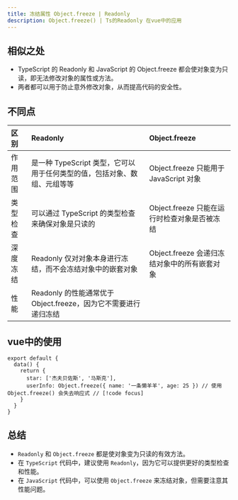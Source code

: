 ```yaml
---
title: 冻结属性 Object.freeze | Readonly
description: Object.freeze() | Ts的Readonly 在vue中的应用
---
```


<c-title title="Object.freeze() | Ts的Readonly 在vue中的应用" />

## 相似之处
- TypeScript 的 Readonly 和 JavaScript 的 Object.freeze 都会使对象变为只读，即无法修改对象的属性或方法。
- 两者都可以用于防止意外修改对象，从而提高代码的安全性。

## 不同点
| 区别        |      Readonly      |  Object.freeze |
|:---|:---|:---|
| 作用范围      | 是一种 TypeScript 类型，它可以用于任何类型的值，包括对象、数组、元组等等 | Object.freeze 只能用于 JavaScript 对象 |
| 类型检查      | 可以通过 TypeScript 的类型检查来确保对象是只读的    | Object.freeze 只能在运行时检查对象是否被冻结 |
| 深度冻结 | Readonly 仅对对象本身进行冻结，而不会冻结对象中的嵌套对象    | Object.freeze 会递归冻结对象中的所有嵌套对象  |
| 性能         | Readonly 的性能通常优于 Object.freeze，因为它不需要进行递归冻结 |                |


## vue中的使用
```js{5}
export default {
  data() {
    return {
      star: ['杰夫贝佐斯', '马斯克'],
      userInfo: Object.freeze({ name: '一条懒羊羊', age: 25 }) // 使用 Object.freeze() 会失去响应式 // [!code focus]
    }
  }
}
```


## 总结
- `Readonly` 和 `Object.freeze` 都是使对象变为只读的有效方法。
- 在 `TypeScript` 代码中，建议使用 `Readonly`，因为它可以提供更好的类型检查和性能。
- 在 `JavaScript` 代码中，可以使用 `Object.freeze` 来冻结对象，但需要注意其性能问题。
